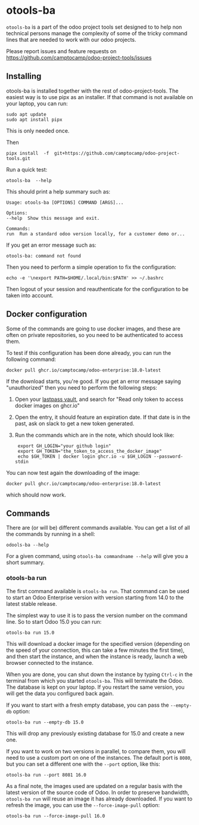 # otools-ba

`otools-ba` is a  part of the odoo project tools set designed to to help non technical persons manage the complexity of some of the tricky command lines that are needed to work with our odoo projects.

Please report issues and feature requests on https://github.com/camptocamp/odoo-project-tools/issues

## Installing

otools-ba is installed together with the rest of odoo-project-tools. The easiest way is to use pipx as an installer. If that command is not available on your laptop, you can run:

    sudo apt update
    sudo apt install pipx

This is only needed once.

Then

    pipx install  -f  git+https://github.com/camptocamp/odoo-project-tools.git


Run a quick test:

    otools-ba  --help

This should print a help summary such as:

    Usage: otools-ba [OPTIONS] COMMAND [ARGS]...

    Options:
    --help  Show this message and exit.

    Commands:
    run  Run a standard odoo version locally, for a customer demo or...


If you get an error message such as:

    otools-ba: command not found

Then you need to perform a simple operation to fix the configuration:

    echo -e '\nexport PATH=$HOME/.local/bin:$PATH' >> ~/.bashrc


Then logout of your session and reauthenticate for the configuration to be taken into account.


## Docker configuration

Some of the commands are going to use docker images, and these are often on private repositories, so you need to be authenticated to access them.

To test if this configuration has been done already, you can run the following command:

    docker pull ghcr.io/camptocamp/odoo-enterprise:18.0-latest

If the download starts, you're good. If you get an error message saying "unauthorized" then you need to perform the following steps:

1. Open your [lastpass vault](https://lastpass.com/vault/), and search for "Read only token to access docker images on ghcr.io"

2. Open the entry, it should feature an expiration date. If that date is in the past, ask on slack to get a new token generated.

3. Run the commands which are in the note, which should look like:

        export GH_LOGIN="your github login"
        export GH_TOKEN="the_token_to_access_the_docker_image"
        echo $GH_TOKEN | docker login ghcr.io -u $GH_LOGIN --password-stdin

You can now test again the downloading of the image:

    docker pull ghcr.io/camptocamp/odoo-enterprise:18.0-latest

which should now work.

## Commands


There are (or will be) different commands available. You can get a list of all the commands by running in a shell:

    odools-ba --help

For a given command, using `otools-ba commandname --help` will give you a short summary.


### otools-ba run

The first command available is `otools-ba run`. That command can be used to start an Odoo Enterprise version with version starting from 14.0 to the latest stable release.

The simplest way to use it is to pass the version number on the command line. So to start Odoo 15.0 you can run:

    otools-ba run 15.0

This will download a docker image for the specified version (depending on the speed of your connection, this can take a few minutes the first time), and then start the instance, and when the instance is ready, launch a web browser connected to the instance.

When you are done, you can shut down the instance by typing `Ctrl-c` in the terminal from which you started `otools-ba`.  This will terminate the Odoo. The database is kept on your laptop. If you restart the same version, you will get the data you configured back again.

If you want to start with a fresh empty database, you can pass the `--empty-db` option:

    otools-ba run --empty-db 15.0

This will drop any previously existing database for 15.0 and create a new one.

If you want to work on two versions in parallel, to compare them, you will need to use a custom port on one of the instances. The default port is `8080`, but you can set a different one with the `--port` option, like this:

    otools-ba run --port 8081 16.0

As a final note, the images used are updated on a regular basis with the latest version of the source code of Odoo. In order to preserve bandwidth, `otools-ba run` will reuse an image it has already downloaded. If you want to refresh the image, you can use the `--force-image-pull` option:

    otools-ba run --force-image-pull 16.0
